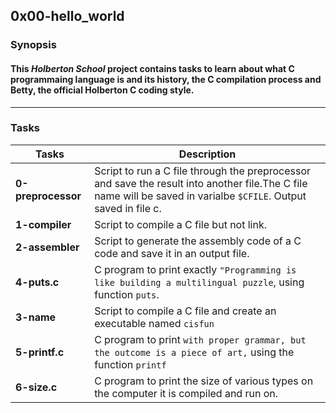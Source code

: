 0x00-hello_world
--------------------------
### Synopsis
#### This *Holberton School* project contains tasks to learn about what C programmaing language is and its history, the C compilation process and Betty, the official Holberton C coding style.
----------------
### Tasks
| Tasks | Description |
| -------- | ----------- |
|**0-preprocessor**| Script to run a C file through the preprocessor and save the result into another file.The C file name will be saved in varialbe `$CFILE`. Output saved in file c.|
|**1-compiler**| Script to compile a C file but not link.|
|**2-assembler**| Script to generate the assembly code of a C code and save it in an output file.|
|**4-puts.c**| C program to print exactly `"Programming is like building a multilingual puzzle`, using function `puts`.|
|**3-name**| Script to compile a C file and create an executable named `cisfun`|
|**5-printf.c**| C program to print `with proper grammar, but the outcome is a piece of art,` using the function `printf`|
|**6-size.c**| C program to print the size of various types on the computer it is compiled and run on.|
